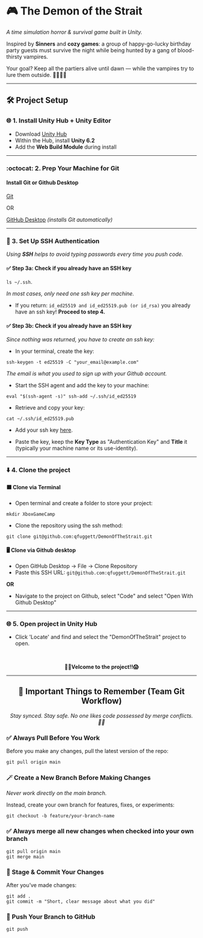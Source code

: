 # 🎮 The Demon of the Strait

*A time simulation horror & survival game built in Unity.*

Inspired by **Sinners** and **cozy games**: a group of happy-go-lucky birthday party guests must survive the night while being hunted by a gang of blood-thirsty vampires.  

Your goal? Keep all the partiers alive until dawn — while the vampires try to lure them outside. 🎂🧛🏽‍♀️

---
## 🛠️ Project Setup

### 🌐 1. Install Unity Hub + Unity Editor
- Download [Unity Hub](https://unity.com/download)
- Within the Hub, install **Unity 6.2**
- Add the **Web Build Module** during install

---

### :octocat: 2. Prep Your Machine for Git

#### Install Git or Github Desktop
[Git](https://git-scm.com/downloads)

  OR
  
[GitHub Desktop](https://desktop.github.com) *(installs Git automatically)*

---

### 🔐 3. Set Up SSH Authentication

_Using **SSH** helps to avoid typing passwords every time you push code._

#### ✅ Step 3a: Check if you already have an SSH key

`ls ~/.ssh`. 

_In most cases, only need one ssh key per machine._ 

- If you return:
`id_ed25519 and id_ed25519.pub (or id_rsa)`
you already have an ssh key! **Proceed to step 4.** 

#### ✅ Step 3b: Check if you already have an SSH key
_Since nothing was returned, you have to create an ssh key:_<br/>
- In your terminal, create the key: 

`ssh-keygen -t ed25519 -C "your_email@example.com"`

_The email is what you used to sign up with your Github account._

- Start the SSH agent and add the key to your machine: 

`eval "$(ssh-agent -s)"
ssh-add ~/.ssh/id_ed25519`

- Retrieve and copy your key:

`cat ~/.ssh/id_ed25519.pub`

- Add your ssh key <a href="https://github.com/settings/ssh/new">here</a>.

- Paste the key, keep the **Key Type** as "Authentication Key" and **Title** it (typically your machine name or its use-identity).

---

### :arrow_down: 4. Clone the project

#### ⬛ Clone via Terminal

- Open terminal and create a folder to store your project:

`mkdir XboxGameCamp`

- Clone the repository using the ssh method: 

`git clone git@github.com:qfuggett/DemonOfTheStrait.git`

#### 🖥️ Clone via Github desktop

- Open GitHub Desktop → File → Clone Repository
- Paste this SSH URL: `git@github.com:qfuggett/DemonOfTheStrait.git`

**OR**

- Navigate to the project on Github, select "Code" and select "Open With Github Desktop"

---

### 🌐 5. Open project in Unity Hub

- Click 'Locate' and find and select the "DemonOfTheStrait" project to open.
<br/>

**<div align="center">🧛🏽Velcome to the project!!😱</div>**

---

## <div align="center">🧠 Important Things to Remember (Team Git Workflow)</div>

_<div align="center">Stay synced. Stay safe. No one likes code possessed by merge conflicts. 🧟‍♂️</div>_

### ✅ Always Pull Before You Work
Before you make any changes, pull the latest version of the repo:

`git pull origin main`

### 🪄 Create a New Branch Before Making Changes
_Never work directly on the main branch._

Instead, create your own branch for features, fixes, or experiments:

`git checkout -b feature/your-branch-name`

### ✅ Always merge all new changes when checked into your own branch

```
git pull origin main
git merge main
```

### 💾 Stage & Commit Your Changes
After you’ve made changes:

```
git add .
git commit -m "Short, clear message about what you did"
```

### 🚀 Push Your Branch to GitHub
`git push`
